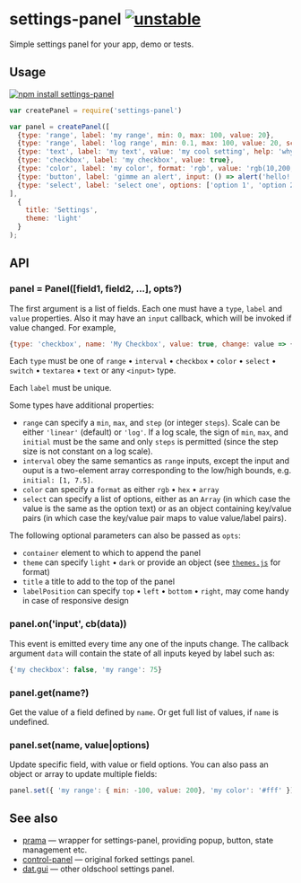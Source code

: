 # settings-panel [![unstable](http://badges.github.io/stability-badges/dist/unstable.svg)](http://github.com/badges/stability-badges)

Simple settings panel for your app, demo or tests.

## Usage

[![npm install settings-panel](https://nodei.co/npm/settings-panel.png?mini=true)](https://npmjs.org/package/settings-panel/)

```javascript
var createPanel = require('settings-panel')

var panel = createPanel([
  {type: 'range', label: 'my range', min: 0, max: 100, value: 20},
  {type: 'range', label: 'log range', min: 0.1, max: 100, value: 20, scale: 'log'},
  {type: 'text', label: 'my text', value: 'my cool setting', help: 'why this is cool'},
  {type: 'checkbox', label: 'my checkbox', value: true},
  {type: 'color', label: 'my color', format: 'rgb', value: 'rgb(10,200,0)', input: value => console.log(value)},
  {type: 'button', label: 'gimme an alert', input: () => alert('hello!')},
  {type: 'select', label: 'select one', options: ['option 1', 'option 2'], value: 'option 1'}
],
  {
  	title: 'Settings',
  	theme: 'light'
  }
);
```

## API

### panel = Panel([field1, field2, ...], opts?)

The first argument is a list of fields. Each one must have a `type`, `label` and `value` properties. Also it may have an `input` callback, which will be invoked if value changed. For example,

```javascript
{type: 'checkbox', name: 'My Checkbox', value: true, change: value => {}}
```

Each `type` must be one of `range` • `interval` • `checkbox` • `color` • `select` • `switch` • `textarea` • `text` or any `<input>` type.

Each `label` must be unique.

Some types have additional properties:

- `range` can specify a `min`, `max`, and `step` (or integer `steps`). Scale can be either `'linear'` (default) or `'log'`. If a log scale, the sign of `min`, `max`, and `initial` must be the same and only `steps` is permitted (since the step size is not constant on a log scale).
- `interval` obey the same semantics as `range` inputs, except the input and ouput is a two-element array corresponding to the low/high bounds, e.g. `initial: [1, 7.5]`.
- `color` can specify a `format` as either `rgb` • `hex` • `array`
- `select` can specify a list of options, either as an `Array` (in which case the value is the same as the option text) or as an object containing key/value pairs (in which case the key/value pair maps to value value/label pairs).

The following optional parameters can also be passed as `opts`:

- `container` element to which to append the panel
- `theme` can specify `light` • `dark` or provide an object (see [`themes.js`](themes.js) for format)
- `title` a title to add to the top of the panel
- `labelPosition` can specify `top` • `left` • `bottom` • `right`, may come handy in case of responsive design

### panel.on('input', cb(data))

This event is emitted every time any one of the inputs change. The callback argument `data` will contain the state of all inputs keyed by label such as:

```javascript
{'my checkbox': false, 'my range': 75}
```

### panel.get(name?)

Get the value of a field defined by `name`. Or get full list of values, if `name` is undefined.

### panel.set(name, value|options)

Update specific field, with value or field options. You can also pass an object or array to update multiple fields:

```js
panel.set({ 'my range': { min: -100, value: 200}, 'my color': '#fff' });
```


## See also

* [prama](https://github.com/dfcreative/prama) — wrapper for settings-panel, providing popup, button, state management etc.
* [control-panel](https://github.com/freeman-lab/control-panel) — original forked settings panel.
* [dat.gui](https://github.com/dataarts/dat.gui) — other oldschool settings panel.